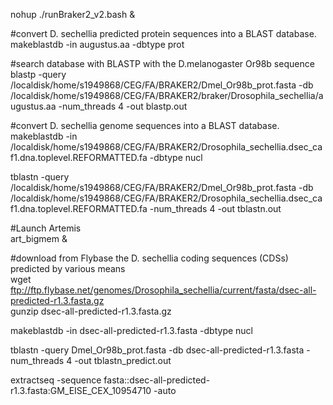nohup ./runBraker2_v2.bash &

#convert D. sechellia predicted protein sequences into a BLAST database.  
makeblastdb -in augustus.aa -dbtype prot

#search database with BLASTP with the D.melanogaster Or98b sequence  
blastp -query /localdisk/home/s1949868/CEG/FA/BRAKER2/Dmel_Or98b_prot.fasta -db /localdisk/home/s1949868/CEG/FA/BRAKER2/braker/Drosophila_sechellia/augustus.aa -num_threads 4 -out blastp.out

#convert D. sechellia genome sequences into a BLAST database.  
makeblastdb -in /localdisk/home/s1949868/CEG/FA/BRAKER2/Drosophila_sechellia.dsec_caf1.dna.toplevel.REFORMATTED.fa -dbtype nucl

tblastn -query /localdisk/home/s1949868/CEG/FA/BRAKER2/Dmel_Or98b_prot.fasta -db /localdisk/home/s1949868/CEG/FA/BRAKER2/Drosophila_sechellia.dsec_caf1.dna.toplevel.REFORMATTED.fa -num_threads 4 -out tblastn.out

#Launch Artemis  
art_bigmem &

#download from Flybase the D. sechellia coding sequences (CDSs) predicted by various means  
wget ftp://ftp.flybase.net/genomes/Drosophila_sechellia/current/fasta/dsec-all-predicted-r1.3.fasta.gz  
gunzip dsec-all-predicted-r1.3.fasta.gz

makeblastdb -in dsec-all-predicted-r1.3.fasta -dbtype nucl

tblastn -query Dmel_Or98b_prot.fasta -db dsec-all-predicted-r1.3.fasta -num_threads 4 -out tblastn_predict.out

extractseq -sequence fasta::dsec-all-predicted-r1.3.fasta:GM_EISE_CEX_10954710 -auto
<!--stackedit_data:
eyJoaXN0b3J5IjpbNTc0MTA5ODYxXX0=
-->